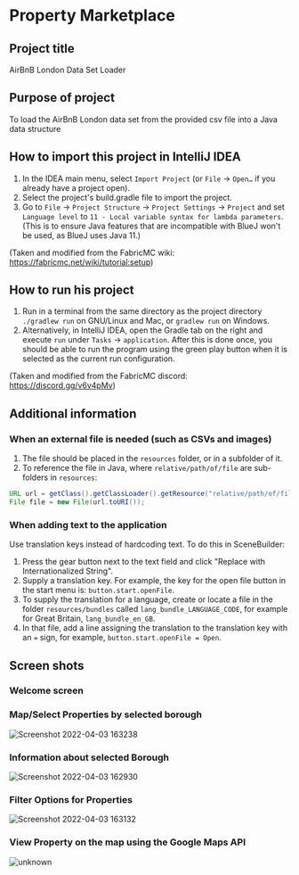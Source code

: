 # Property Marketplace 

## Project title
AirBnB London Data Set Loader 

## Purpose of project
To load the AirBnB London data set from the provided csv file into a Java data structure


## How to import this project in IntelliJ IDEA
1. In the IDEA main menu, select `Import Project` (or `File` → `Open…` if you already have a project open). 
2. Select the project's build.gradle file to import the project.
3. Go to `File` → `Project Structure` → `Project Settings` → `Project` and set `Language level` to `11 - Local variable syntax for lambda parameters`. (This is to ensure Java features that are incompatible with BlueJ won't be used, as BlueJ uses Java 11.)

(Taken and modified from the FabricMC wiki: https://fabricmc.net/wiki/tutorial:setup)

## How to run his project
1. Run in a terminal from the same directory as the project directory `./gradlew run` on GNU/Linux and Mac, or `gradlew run` on Windows.
2. Alternatively, in IntelliJ IDEA, open the Gradle tab on the right and execute `run` under `Tasks` → `application`. After this is done once, you should be able to run the program using the green play button when it is selected as the current run configuration.

(Taken and modified from the FabricMC discord: https://discord.gg/v6v4pMv)


## Additional information

### When an external file is needed (such as CSVs and images)
1. The file should be placed in the `resources` folder, or in a subfolder of it.
2. To reference the file in Java, where `relative/path/of/file` are sub-folders in `resources`:

```java
URL url = getClass().getClassLoader().getResource("relative/path/of/file/filename.someextension");
File file = new File(url.toURI());
```

### When adding text to the application

Use translation keys instead of hardcoding text. To do this in SceneBuilder:
1. Press the gear button next to the text field and click "Replace with Internationalized String".
2. Supply a translation key. For example, the key for the open file button in the start menu is: `button.start.openFile`.
3. To supply the translation for a language, create or locate a file in the folder `resources/bundles` called `lang_bundle_LANGUAGE_CODE`, for example for Great Britain, `lang_bundle_en_GB`.
4. In that file, add a line assigning the translation to the translation key with an `=` sign, for example, `button.start.openFile = Open`.


## Screen shots


### Welcome screen



### Map/Select Properties by selected borough
![Screenshot 2022-04-03 163238](https://user-images.githubusercontent.com/64263647/161764780-ac80f4c6-ff4a-4fbe-b9fa-a48b7d4d978c.png)

### Information about selected Borough
![Screenshot 2022-04-03 162930](https://user-images.githubusercontent.com/64263647/161765369-fc91df85-dfdf-430e-a95c-c5407920f8c0.png)

### Filter Options for Properties
![Screenshot 2022-04-03 163132](https://user-images.githubusercontent.com/64263647/161764746-badf56c9-e210-441b-bda8-cc56f693cd38.png)

### View Property on the map using the Google Maps API
![unknown](https://user-images.githubusercontent.com/64263647/161764719-1be89443-040b-45b6-b70f-7ab35aae6866.png)






